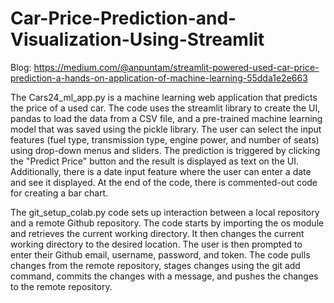 # Car-Price-Prediction-and-Visualization-Using-Streamlit

Blog: https://medium.com/@anpuntam/streamlit-powered-used-car-price-prediction-a-hands-on-application-of-machine-learning-55dda1e2e663

The Cars24_ml_app.py is a machine learning web application that predicts the price of a used car. The code uses the streamlit library to create the UI, pandas to load the data from a CSV file, and a pre-trained machine learning model that was saved using the pickle library. The user can select the input features (fuel type, transmission type, engine power, and number of seats) using drop-down menus and sliders. The prediction is triggered by clicking the "Predict Price" button and the result is displayed as text on the UI. Additionally, there is a date input feature where the user can enter a date and see it displayed. At the end of the code, there is commented-out code for creating a bar chart.

The git_setup_colab.py code sets up interaction between a local repository and a remote Github repository. The code starts by importing the os module and retrieves the current working directory. It then changes the current working directory to the desired location. The user is then prompted to enter their Github email, username, password, and token. The code pulls changes from the remote repository, stages changes using the git add command, commits the changes with a message, and pushes the changes to the remote repository.



